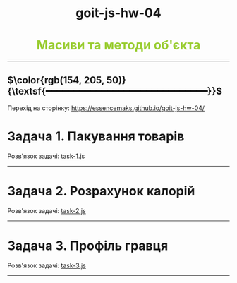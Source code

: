 <h1 align="center">goit-js-hw-04</h1>
<h1 align="center" style="color : yellowgreen" > Масиви та методи об'єкта</h2>
<hr  style="color : yellowgreen" >

$\color{rgb(154, 205, 50)}{\textsf{━━━━━━━━━━━━━━━━━━━━━━━━━━━━━}}$
---

Перехід на сторінку: <a href="https://essencemaks.github.io/goit-js-hw-04/" target="_blank">https://essencemaks.github.io/goit-js-hw-04/</a>

# **Задача 1. Пакування товарів**

Розв'язок задачі: [task-1.js](./js/task-1.js)

---

# **Задача 2. Розрахунок калорій**

Розв'язок задачі: [task-2.js](./js/task-2.js)

---

# **Задача 3. Профіль гравця**

Розв'язок задачі: [task-3.js](./js/task-3.js)

---
